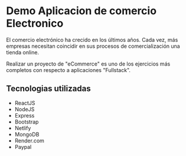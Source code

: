 # Demo Aplicacion de comercio Electronico
El comercio electrónico ha crecido en los últimos años. Cada vez, más empresas necesitan coincidir en sus procesos de comercialización una tienda online.

Realizar un proyecto de "eCommerce" es uno de los ejercicios más completos con respecto a aplicaciones "Fullstack".
## Tecnologias utilizadas 

- ReactJS
- NodeJS
- Express
- Bootstrap 
- Netlify 
- MongoDB 
- Render.com
- Paypal
 
